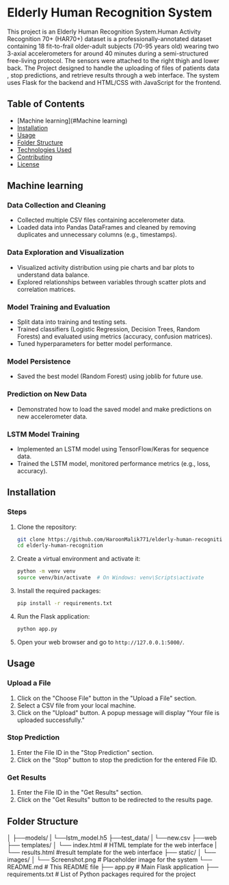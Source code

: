 # Elderly Human Recognition System
This project is an Elderly Human Recognition System.Human Activity Recognition 70+ (HAR70+) dataset is a professionally-annotated dataset containing 18 fit-to-frail older-adult subjects (70-95 years old) wearing two 3-axial accelerometers for around 40 minutes during a semi-structured free-living protocol. The sensors were attached to the right thigh and lower back. The Project designed to handle the uploading of files of patients data , stop predictions, and retrieve results through a web interface. The system uses Flask for the backend and HTML/CSS with JavaScript for the frontend.

## Table of Contents
- [Machine learning](#Machine learning)
- [Installation](#installation)
- [Usage](#usage)
- [Folder Structure](#folder-structure)
- [Technologies Used](#technologies-used)
- [Contributing](#contributing)
- [License](#license)

## Machine learning
### Data Collection and Cleaning

- Collected multiple CSV files containing accelerometer data.
- Loaded data into Pandas DataFrames and cleaned by removing duplicates and unnecessary columns (e.g., timestamps).

### Data Exploration and Visualization

- Visualized activity distribution using pie charts and bar plots to understand data balance.
- Explored relationships between variables through scatter plots and correlation matrices.

### Model Training and Evaluation

- Split data into training and testing sets.
- Trained classifiers (Logistic Regression, Decision Trees, Random Forests) and evaluated using metrics (accuracy, confusion matrices).
- Tuned hyperparameters for better model performance.

### Model Persistence

- Saved the best model (Random Forest) using joblib for future use.

### Prediction on New Data

- Demonstrated how to load the saved model and make predictions on new accelerometer data.

### LSTM Model Training

- Implemented an LSTM model using TensorFlow/Keras for sequence data.
- Trained the LSTM model, monitored performance metrics (e.g., loss, accuracy).

## Installation



### Steps
1. Clone the repository:
    ```bash
    git clone https://github.com/HaroonMalik771/elderly-human-recognition.git
    cd elderly-human-recognition
    ```

2. Create a virtual environment and activate it:
    ```bash
    python -m venv venv
    source venv/bin/activate  # On Windows: venv\Scripts\activate
    ```

3. Install the required packages:
    ```bash
    pip install -r requirements.txt
    ```

4. Run the Flask application:
    ```bash
    python app.py
    ```

5. Open your web browser and go to `http://127.0.0.1:5000/`.

## Usage

### Upload a File
1. Click on the "Choose File" button in the "Upload a File" section.
2. Select a CSV file from your local machine.
3. Click on the "Upload" button. A popup message will display "Your file is uploaded successfully."

### Stop Prediction
1. Enter the File ID in the "Stop Prediction" section.
2. Click on the "Stop" button to stop the prediction for the entered File ID.

### Get Results
1. Enter the File ID in the "Get Results" section.
2. Click on the "Get Results" button to be redirected to the results page.

## Folder Structure

│
├──models/
| └──lstm_model.h5
├──test_data/
| └──new.csv
├──web
├── templates/
│ └── index.html # HTML template for the web interface
| └── results.html #result template for the web interface
├── static/
│ └── images/
│ └── Screenshot.png # Placeholder image for the system
└── README.md # This README file
├── app.py # Main Flask application
├── requirements.txt # List of Python packages required for the project

